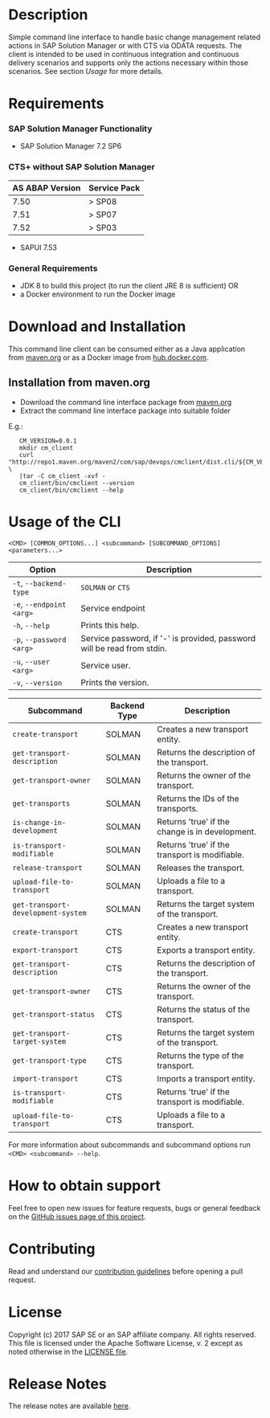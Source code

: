 # Description

Simple command line interface to handle basic change management related actions
in SAP Solution Manager or with CTS via ODATA requests. The client is intended to be used
in continuous integration and continuous delivery scenarios and supports only
the actions necessary within those scenarios. See section _Usage_ for more details.

# Requirements
### SAP Solution Manager Functionality
 - SAP Solution Manager 7.2 SP6
### CTS+ without SAP Solution Manager

| AS ABAP Version       |     Service Pack    |
|-----------------------|---------------------|
| 7.50             |  > SP08             |
| 7.51             |  > SP07             |
| 7.52             |  > SP03             |

 - SAPUI 7.53

### General Requirements
 - JDK 8 to build this project (to run the client JRE 8 is sufficient) OR
 - a Docker environment to run the Docker image

# Download and Installation

This command line client can be consumed either as a Java application from [maven.org](http://repo1.maven.org/maven2/com/sap/devops/cmclient/dist.cli) or as a Docker image from [hub.docker.com](https://hub.docker.com/r/ppiper/cm-client).

## Installation from maven.org

  - Download the command line interface package from [maven.org](http://repo1.maven.org/maven2/com/sap/devops/cmclient/dist.cli)
  - Extract the command line interface package into suitable folder

  E.g.:
  ```
     CM_VERSION=0.0.1
     mkdir cm_client
     curl "http://repo1.maven.org/maven2/com/sap/devops/cmclient/dist.cli/${CM_VERSION}/dist.cli-${CM_VERSION}.tar.gz"  \
     |tar -C cm_client -xvf -
     cm_client/bin/cmclient --version
     cm_client/bin/cmclient --help
  ```

# Usage of the CLI
````
<CMD> [COMMON_OPTIONS...] <subcommand> [SUBCOMMAND_OPTIONS] <parameters...>
````

| Option                   |     Description         |
|--------------------------|-------------------------|
| `-t`, `--backend-type`   | `SOLMAN` or `CTS`       |
| `-e`, `--endpoint <arg>` | Service endpoint        |
| `-h`, `--help`           | Prints this help.       |
| `-p`, `--password <arg>` | Service password, if '-' is provided, password will be read from stdin. |
| `-u`, `--user <arg>`     | Service user.           |
| `-v`, `--version`        | Prints the version.     |


| Subcommand                        | Backend Type |    Description                                  |
|-----------------------------------|--------------|-------------------------------------------------|
| `create-transport`                | SOLMAN       | Creates a new transport entity.                 |
| `get-transport-description`       | SOLMAN       | Returns the description of the transport.       |
| `get-transport-owner`             | SOLMAN       | Returns the owner of the transport.             |
| `get-transports`                  | SOLMAN       | Returns the IDs of the transports.              |
| `is-change-in-development`        | SOLMAN       | Returns 'true' if the change is in development. |
| `is-transport-modifiable`         | SOLMAN       | Returns 'true' if the transport is modifiable.  |
| `release-transport`               | SOLMAN       | Releases the transport.                         |
| `upload-file-to-transport`        | SOLMAN       | Uploads a file to a transport.                  |
| `get-transport-development-system`| SOLMAN       | Returns the target system of the transport.     |
| `create-transport`                | CTS          | Creates a new transport entity.                 |
| `export-transport`                | CTS          | Exports a transport entity.                     |
| `get-transport-description`       | CTS          | Returns the description of the transport.       |
| `get-transport-owner`             | CTS          | Returns the owner of the transport.             |
| `get-transport-status`            | CTS          | Returns the status of the transport.            |
| `get-transport-target-system`     | CTS          | Returns the target system of the transport.     |
| `get-transport-type`              | CTS          | Returns the type of the transport.              |
| `import-transport`                | CTS          | Imports a transport entity.                     |
| `is-transport-modifiable`         | CTS          | Returns 'true' if the transport is modifiable.  |
| `upload-file-to-transport`        | CTS          | Uploads a file to a transport.                  |

For more information about subcommands and subcommand options run `<CMD> <subcommand> --help`.

# How to obtain support

Feel free to open new issues for feature requests, bugs or general feedback on
the [GitHub issues page of this project][cm-cli-issues].

# Contributing

Read and understand our [contribution guidelines][contribution]
before opening a pull request.

# License

Copyright (c) 2017 SAP SE or an SAP affiliate company. All rights reserved.
This file is licensed under the Apache Software License, v. 2 except as noted
otherwise in the [LICENSE file][license].

[cm-cli-issues]: https://github.com/SAP/devops-cm-client/issues
[license]: ./LICENSE
[contribution]: ./CONTRIBUTING.md

# Release Notes
The release notes are available [here](RELEASES.md).

